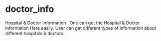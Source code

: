 # doctor_info

Hospital & Doctor Information .
One can get the Hospital & Doctor Information Here easily. User can get different types of information about different hospitals & doctors.
